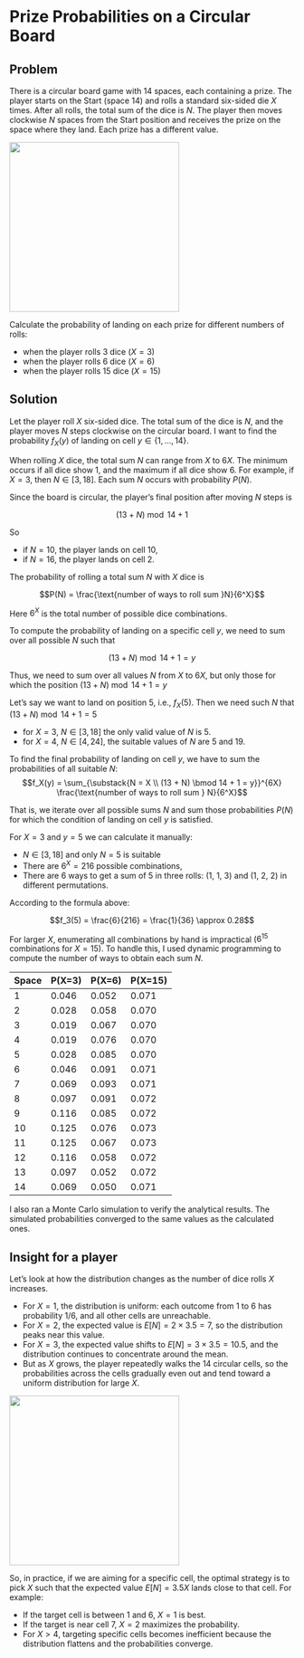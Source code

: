 # Prize Probabilities on a Circular Board

## Problem 

There is a circular board game with 14 spaces, each containing a prize. The player starts on the Start (space 14) and rolls a standard six-sided die $X$ times. After all rolls, the total sum of the dice is $N$. The player then moves clockwise $N$ spaces from the Start position and receives the prize on the space where they land. Each prize has a different value.

<img src="attachment:game_field.png" width="300">

Calculate the probability of landing on each prize for different numbers of rolls:
- when the player rolls 3 dice ($X = 3$)
- when the player rolls 6 dice ($X = 6$)
- when the player rolls 15 dice ($X = 15$)

## Solution

Let the player roll $X$ six-sided dice. The total sum of the dice is $N$, and the player moves $N$ steps clockwise on the circular board. I want to find the probability $f_X(y)$ of landing on cell $y \in \{1, \dots, 14\}$.

When rolling $X$ dice, the total sum $N$ can range from $X$ to $6X$. The minimum occurs if all dice show 1, and the maximum if all dice show 6. For example, if $X = 3$, then $N \in [3, 18]$. Each sum $N$ occurs with probability $P(N)$.

Since the board is circular, the player’s final position after moving $N$ steps is

$$(13 + N) \bmod 14 + 1$$

So 
- if $N = 10$, the player lands on cell 10, 
- if $N = 16$, the player lands on cell 2.

The probability of rolling a total sum $N$ with $X$ dice is

$$P(N) = \frac{\text{number of ways to roll sum }N}{6^X}$$

Here $6^X$ is the total number of possible dice combinations.

To compute the probability of landing on a specific cell $y$, we need to sum over all possible $N$ such that

$$(13 + N) \bmod 14 + 1 = y$$

Thus, we need to sum over all values $N$ from $X$ to $6X$, but only those for which the position $(13 + N) \bmod 14 + 1 = y$

Let’s say we want to land on position 5, i.e., $f_X(5)$. Then we need such $N$ that $(13 + N) \bmod 14 + 1 = 5$
- for $X=3$, $N \in [3, 18]$ the only valid value of $N$ is 5.
- for $X=4$, $N \in [4, 24]$, the suitable values of $N$ are 5 and 19.

To find the final probability of landing on cell $y$, we have to sum the probabilities of all suitable $N$:
$$f_X(y) = \sum_{\substack{N = X \\ (13 + N) \bmod 14 + 1 = y}}^{6X} \frac{\text{number of ways to roll sum } N}{6^X}$$

That is, we iterate over all possible sums $N$ and sum those probabilities $P(N)$ for which the condition of landing on cell $y$ is satisfied.

For $X=3$ and $y=5$ we can calculate it manually:
- $N \in [3, 18]$ and only $N=5$ is suitable
- There are $6^X = 216$ possible combinations, 
- There are 6 ways to get a sum of 5 in three rolls: (1, 1, 3) and (1, 2, 2) in different permutations.

According to the formula above:

$$f_3(5) = \frac{6}{216} = \frac{1}{36} \approx 0.28$$

For larger $X$, enumerating all combinations by hand is impractical ($6^{15}$ combinations for $X=15$). To handle this, I used dynamic programming to compute the number of ways to obtain each sum $N$.

| Space | P(X=3) | P(X=6) | P(X=15) |
|-------|--------|--------|---------|
| 1     | 0.046  | 0.052  | 0.071   |
| 2     | 0.028  | 0.058  | 0.070   |
| 3     | 0.019  | 0.067  | 0.070   |
| 4     | 0.019  | 0.076  | 0.070   |
| 5     | 0.028  | 0.085  | 0.070   |
| 6     | 0.046  | 0.091  | 0.071   |
| 7     | 0.069  | 0.093  | 0.071   |
| 8     | 0.097  | 0.091  | 0.072   |
| 9     | 0.116  | 0.085  | 0.072   |
| 10    | 0.125  | 0.076  | 0.073   |
| 11    | 0.125  | 0.067  | 0.073   |
| 12    | 0.116  | 0.058  | 0.072   |
| 13    | 0.097  | 0.052  | 0.072   |
| 14    | 0.069  | 0.050  | 0.071   |

I also ran a Monte Carlo simulation to verify the analytical results. The simulated probabilities converged to the same values as the calculated ones.

## Insight for a player

Let’s look at how the distribution changes as the number of dice rolls $X$ increases.

- For $X=1$, the distribution is uniform: each outcome from 1 to 6 has probability $1/6$, and all other cells are unreachable.
- For $X=2$, the expected value is $E[N]= 2 \times 3.5 = 7$, so the distribution peaks near this value.
- For $X=3$, the expected value shifts to $E[N] = 3 \times 3.5 = 10.5$, and the distribution continues to concentrate around the mean.
- But as $X$ grows, the player repeatedly walks the 14 circular cells, so the probabilities across the cells gradually even out and tend toward a uniform distribution for large $X$.

<img src="attachment:distributions.png" width="300">

So, in practice, if we are aiming for a specific cell, the optimal strategy is to pick $X$ such that the expected value $E[N]=3.5X$ lands close to that cell. For example:

- If the target cell is between 1 and 6, $X=1$ is best.
- If the target is near cell 7, $X=2$ maximizes the probability.
- For $X > 4$, targeting specific cells becomes inefficient because the distribution flattens and the probabilities converge.